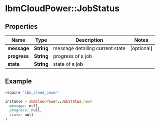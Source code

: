 # IbmCloudPower::JobStatus

## Properties

| Name | Type | Description | Notes |
| ---- | ---- | ----------- | ----- |
| **message** | **String** | message detailing current state | [optional] |
| **progress** | **String** | progress of a job |  |
| **state** | **String** | state of a job |  |

## Example

```ruby
require 'ibm_cloud_power'

instance = IbmCloudPower::JobStatus.new(
  message: null,
  progress: null,
  state: null
)
```

